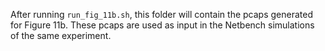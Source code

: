 After running `run_fig_11b.sh`, this folder will contain the pcaps generated for Figure 11b. These pcaps are used as input in the Netbench simulations of the same experiment.